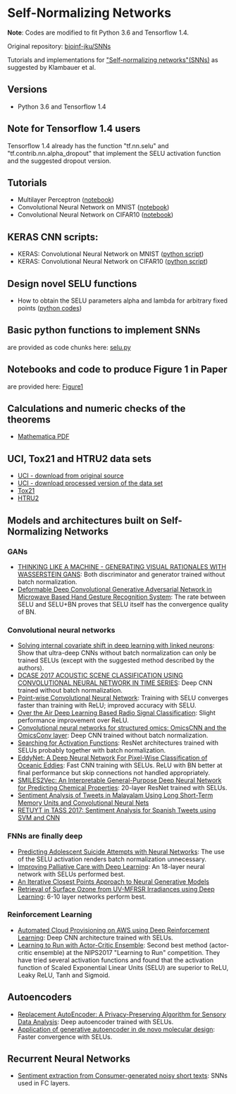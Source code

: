 # Self-Normalizing Networks

**Note**: Codes are modified to fit Python 3.6 and Tensorflow 1.4.

Original repository: [bioinf-jku/SNNs](https://github.com/bioinf-jku/SNNs)

Tutorials and implementations for ["Self-normalizing networks"(SNNs)](https://arxiv.org/pdf/1706.02515.pdf) as suggested by Klambauer et al.

## Versions
- Python 3.6 and Tensorflow 1.4

## Note for Tensorflow 1.4 users
Tensorflow 1.4 already has the function "tf.nn.selu" and "tf.contrib.nn.alpha_dropout" that implement the SELU activation function and the suggested dropout version. 

## Tutorials
- Multilayer Perceptron ([notebook](snns_mlp_mnist.py))
- Convolutional Neural Network on MNIST ([notebook](snns_cnn_mnist.py))
- Convolutional Neural Network on CIFAR10 ([notebook](snns_cnn_cifar10.py))

## KERAS CNN scripts:
- KERAS: Convolutional Neural Network on MNIST ([python script](keras-cnn/MNIST-Conv-SELU.py))
- KERAS: Convolutional Neural Network on CIFAR10 ([python script](keras-cnn/CIFAR10-Conv-SELU.py))


## Design novel SELU functions
- How to obtain the SELU parameters alpha and lambda for arbitrary fixed points ([python codes](get_selu_parameters.py))

## Basic python functions to implement SNNs
are provided as code chunks here: [selu.py](selu.py)

## Notebooks and code to produce Figure 1 in Paper
are provided here: [Figure1](/figure1)

## Calculations and numeric checks of the theorems
- [Mathematica PDF](calculations-notes/SELU_calculations.pdf)

## UCI, Tox21 and HTRU2 data sets
- [UCI - download from original source](http://persoal.citius.usc.es/manuel.fernandez.delgado/papers/jmlr/data.tar.gz)
- [UCI - download processed version of the data set](http://www.bioinf.jku.at/people/klambauer/data_py.zip)
- [Tox21](http://bioinf.jku.at/research/DeepTox/tox21.zip)
- [HTRU2](https://archive.ics.uci.edu/ml/machine-learning-databases/00372/HTRU2.zip)

## Models and architectures built on Self-Normalizing Networks
### GANs
- [THINKING  LIKE  A  MACHINE - GENERATING  VISUAL RATIONALES WITH WASSERSTEIN GANS](https://pdfs.semanticscholar.org/dd4c/23a21b1199f34e5003e26d2171d02ba12d45.pdf): Both discriminator and generator trained without batch normalization.
- [Deformable Deep Convolutional Generative Adversarial Network in Microwave Based Hand Gesture Recognition System](https://arxiv.org/abs/1711.01968): The  rate  between  SELU  and  SELU+BN proves  that  SELU  itself  has  the  convergence  quality  of  BN.

### Convolutional neural networks
- [Solving internal covariate shift in deep learning with linked neurons](https://arxiv.org/abs/1712.02609): Show that ultra-deep CNNs without batch normalization can only be trained SELUs (except with the suggested method described by the authors).
- [DCASE 2017 ACOUSTIC SCENE CLASSIFICATION USING CONVOLUTIONAL NEURAL NETWORK IN TIME SERIES](http://www.cs.tut.fi/sgn/arg/dcase2017/documents/challenge_technical_reports/DCASE2017_Biho_116.pdf): Deep CNN trained without batch normalization.
- [Point-wise Convolutional Neural Network](https://arxiv.org/abs/1712.05245):  Training with SELU converges faster than training with ReLU; improved accuracy with SELU.
- [Over the Air Deep Learning Based Radio Signal Classification](https://arxiv.org/abs/1712.04578): Slight performance improvement over ReLU.
- [Convolutional neural networks for structured omics: OmicsCNN and the OmicsConv layer](https://arxiv.org/abs/1710.05918): Deep CNN trained without batch normalization.
- [Searching for Activation Functions](https://arxiv.org/abs/1710.05941): ResNet architectures trained with SELUs probably together with batch normalization.
- [EddyNet: A Deep Neural Network For Pixel-Wise Classification of Oceanic Eddies](https://arxiv.org/abs/1711.03954): Fast CNN training with SELUs. ReLU with BN better at final performance but skip connections not handled appropriately.
- [SMILES2Vec: An Interpretable General-Purpose Deep Neural Network for Predicting Chemical Properties](https://arxiv.org/abs/1712.02034): 20-layer ResNet trained with SELUs.
- [Sentiment Analysis of Tweets in Malayalam Using Long Short-Term Memory Units and Convolutional Neural Nets](https://link.springer.com/chapter/10.1007/978-3-319-71928-3_31)
- [RETUYT in TASS 2017: Sentiment Analysis for Spanish Tweets using SVM and CNN](https://arxiv.org/abs/1710.06393)

### FNNs are finally deep
- [Predicting Adolescent Suicide Attempts with Neural Networks](https://arxiv.org/abs/1711.10057): The use of the SELU activation renders batch normalization
unnecessary.
- [Improving Palliative Care with Deep Learning](https://arxiv.org/abs/1711.06402): An 18-layer neural network with SELUs performed best.
- [An Iterative Closest Points Approach to Neural Generative Models](https://arxiv.org/abs/1711.06562)
- [Retrieval of Surface Ozone from UV-MFRSR Irradiances using Deep Learning](http://uvb.nrel.colostate.edu/UVB/publications/AGU-Retrieval-Surface-Ozone-Deep-Learning.pdf): 6-10 layer networks perform best. 

### Reinforcement Learning
- [Automated Cloud Provisioning on AWS using Deep Reinforcement Learning](https://arxiv.org/abs/1709.04305): Deep CNN architecture trained with SELUs.
- [Learning to Run with Actor-Critic Ensemble](https://arxiv.org/abs/1712.08987): Second best method (actor-critic ensemble) at the NIPS2017 "Learning to Run" competition. They have
tried several activation functions and found that the activation function of Scaled Exponential Linear Units (SELU) are superior to ReLU, Leaky ReLU, Tanh and Sigmoid.

## Autoencoders
- [Replacement AutoEncoder: A Privacy-Preserving Algorithm for Sensory Data Analysis](https://arxiv.org/abs/1710.06564): Deep autoencoder trained with SELUs.
- [Application of generative autoencoder in de novo molecular design](https://arxiv.org/abs/1711.07839): Faster convergence with SELUs.

## Recurrent Neural Networks
- [Sentiment extraction from Consumer-generated noisy short texts](http://sentic.net/sentire2017meisheri.pdf): SNNs used in FC layers.
